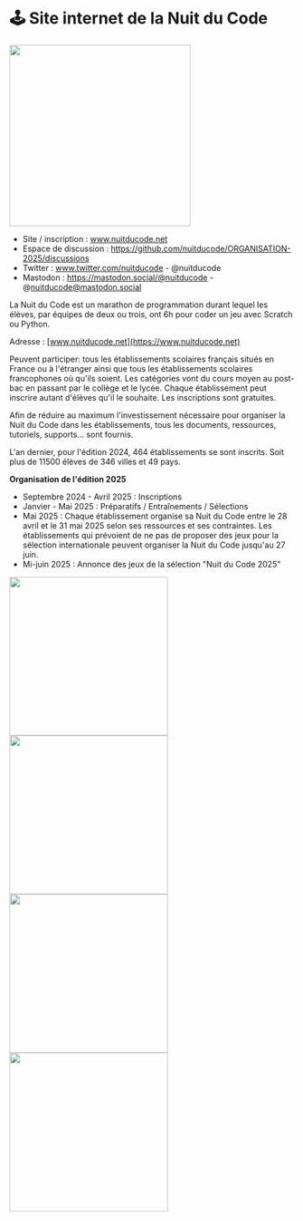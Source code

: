 # **🕹️ Site internet de la Nuit du Code**

<img src="https://www.nuitducode.net/img/ndc2025.png" height="320" />

* Site / inscription : www.nuitducode.net
* Espace de discussion :  https://github.com/nuitducode/ORGANISATION-2025/discussions
* Twitter : www.twitter.com/nuitducode - @nuitducode
* Mastodon : https://mastodon.social/@nuitducode - @nuitducode@mastodon.social

La Nuit du Code est un marathon de programmation durant lequel les élèves, par équipes de deux ou trois, ont 6h pour coder un jeu avec Scratch ou Python.

Adresse : [www.nuitducode.net](https://www.nuitducode.net)

Peuvent participer: tous les établissements scolaires français situés en France ou à l'étranger ainsi que tous les établissements scolaires francophones où qu'ils soient. Les catégories vont du cours moyen au post-bac en passant par le collège et le lycée. Chaque établissement peut inscrire autant d'élèves qu'il le souhaite. Les inscriptions sont gratuites.

Afin de réduire au maximum l'investissement nécessaire pour organiser la Nuit du Code dans les établissements, tous les documents, ressources, tutoriels, supports... sont fournis.

L'an dernier, pour l'édition 2024, 464 établissements se sont inscrits. Soit plus de 11500 élèves de 346 villes et 49 pays.

**Organisation de l'édition 2025**
* Septembre 2024 - Avril 2025 : Inscriptions
* Janvier - Mai 2025 : Préparatifs / Entraînements / Sélections
* Mai 2025 : Chaque établissement organise sa Nuit du Code entre le 28 avril et le 31 mai 2025 selon ses ressources et ses contraintes. Les établissements qui prévoient de ne pas de proposer des jeux pour la sélection internationale peuvent organiser la Nuit du Code jusqu'au 27 juin.
* Mi-juin 2025 : Annonce des jeux de la sélection "Nuit du Code 2025"

<img src="https://www.nuitducode.net/img/labyrinthe.gif" height="280" />
<img src="https://www.nuitducode.net/img/space.gif" height="280" />
<img src="https://www.nuitducode.net/img/garden.gif" height="280" />
<img src="https://www.nuitducode.net/img/soldat.gif" height="280" />
